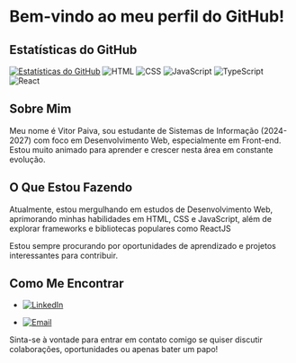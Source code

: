 # Bem-vindo ao meu perfil do GitHub! 
## Estatísticas do GitHub
[![Estatísticas do GitHub](https://github-readme-stats.vercel.app/api?username=vitorpaiv4&theme=dark)](https://github.com/anuraghazra/github-readme-stats) 
![HTML](https://img.shields.io/badge/-HTML-orange?style=flat-square&logo=html5&logoColor=white) ![CSS](https://img.shields.io/badge/-CSS-blue?style=flat-square&logo=css3&logoColor=white) ![JavaScript](https://img.shields.io/badge/-JavaScript-yellow?style=flat-square&logo=javascript&logoColor=white)
![TypeScript](https://img.shields.io/badge/-TypeScript-blue?style=flat-square&logo=typescript&logoColor=white)
![React](https://img.shields.io/badge/-React-blue?style=flat-square&logo=react&logoColor=white)



## Sobre Mim
Meu nome é Vitor Paiva, sou estudante de Sistemas de Informação (2024-2027) com foco em Desenvolvimento Web, especialmente em Front-end. Estou muito animado para aprender e crescer nesta área em constante evolução.

## O Que Estou Fazendo
Atualmente, estou mergulhando em estudos de Desenvolvimento Web, aprimorando minhas habilidades em HTML, CSS e JavaScript, além de explorar frameworks e bibliotecas populares como ReactJS

Estou sempre procurando por oportunidades de aprendizado e projetos interessantes para contribuir.

## Como Me Encontrar
- [![LinkedIn](https://img.shields.io/badge/-LinkedIn-blue?style=flat-square&logo=linkedin&logoColor=white)](https://www.linkedin.com/in/vitor-paiva-programador/)

- [![Email](https://img.shields.io/badge/-Email-red?style=flat-square&logo=gmail&logoColor=white)](mailto:paivavitorr@outlook.com)


Sinta-se à vontade para entrar em contato comigo se quiser discutir colaborações, oportunidades ou apenas bater um papo!




